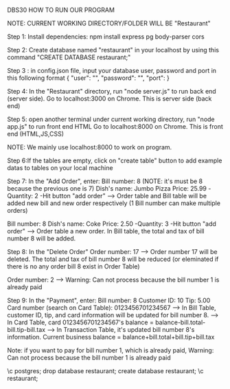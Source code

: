 DBS30
HOW TO RUN OUR PROGRAM

NOTE: CURRENT WORKING DIRECTORY/FOLDER WILL BE "Restaurant"

Step 1: Install dependencies:
npm install express pg body-parser cors

Step 2: Create database named "restaurant" in your localhost by using this command
"CREATE DATABASE restaurant;"

Step 3 : in config.json file, input your database user, password and port in this following format
{
"user": "",
"password": "",
"port":
}

Step 4: In the "Restaurant" directory, run "node server.js" to run back end (server side).
Go to localhost:3000 on Chrome. This is server side (back end)

Step 5: open another terminal under current working directory, run "node app.js" to run front end HTML
Go to localhost:8000 on Chrome. This is front end (HTML,JS,CSS)

NOTE: We mainly use localhost:8000 to work on program.

Step 6:If the tables are empty, click on "create table" button to add example datas to tables on your local machine

Step 7: In the "Add Order", enter:
Bill number: 8 (NOTE: it's must be 8 because the previous one is 7)
Dish's name: Jumbo Pizza
Price: 25.99
-Quantity: 2
-Hit button "add order"
--> Order table and Bill table will be added new bill and new order respectively
(1 Bill number can make multiple orders)

Bill number: 8
Dish's name: Coke
Price: 2.50
-Quantity: 3
-Hit button "add order"
--> Order table a new order. In Bill table, the total and tax of bill number 8 will be added.

Step 8: In the "Delete Order"
Order number: 17
--> Order number 17 will be deleted. The total and tax of bill number 8 will be reduced (or eleminated if there is no any order bill 8 exist in Order Table)

Order number: 2
--> Warning: Can not process because the bill number 1 is already paid

Step 9: In the "Payment", enter:
Bill number: 8
Customer ID: 10
Tip: 5.00
Card number (search on Card Table): 0123456701234567
--> In Bill Table, customer ID, tip, and card information will be updated for bill number 8.
--> In Card Table, card 0123456701234567's balance = balance-bill.total-bill.tip-bill.tax
--> In Transaction Table, it's updated bill number 8's information. Current business balance = balance+bill.total+bill.tip+bill.tax

Note: if you want to pay for bill number 1, which is already paid, Warning: Can not process because the bill number 1 is already paid


\c postgres;
drop database restaurant;
create database restaurant;
\c restaurant;


